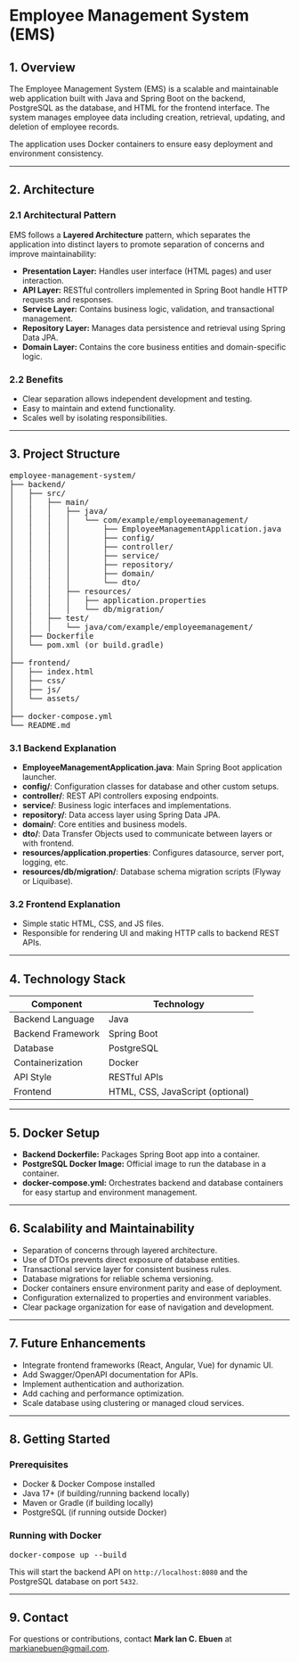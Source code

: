 <h1>Employee Management System (EMS)</h1>

<h2>1. Overview</h2>
<p>The Employee Management System (EMS) is a scalable and maintainable web application built with Java and Spring Boot on the backend, PostgreSQL as the database, and HTML for the frontend interface. The system manages employee data including creation, retrieval, updating, and deletion of employee records.</p>
<p>The application uses Docker containers to ensure easy deployment and environment consistency.</p>

<hr>

<h2>2. Architecture</h2>

<h3>2.1 Architectural Pattern</h3>
<p>EMS follows a <strong>Layered Architecture</strong> pattern, which separates the application into distinct layers to promote separation of concerns and improve maintainability:</p>
<ul>
  <li><strong>Presentation Layer:</strong> Handles user interface (HTML pages) and user interaction.</li>
  <li><strong>API Layer:</strong> RESTful controllers implemented in Spring Boot handle HTTP requests and responses.</li>
  <li><strong>Service Layer:</strong> Contains business logic, validation, and transactional management.</li>
  <li><strong>Repository Layer:</strong> Manages data persistence and retrieval using Spring Data JPA.</li>
  <li><strong>Domain Layer:</strong> Contains the core business entities and domain-specific logic.</li>
</ul>

<h3>2.2 Benefits</h3>
<ul>
  <li>Clear separation allows independent development and testing.</li>
  <li>Easy to maintain and extend functionality.</li>
  <li>Scales well by isolating responsibilities.</li>
</ul>

<hr>

<h2>3. Project Structure</h2>

<pre>
employee-management-system/
├── backend/
│   ├── src/
│   │   ├── main/
│   │   │   ├── java/
│   │   │   │   └── com/example/employeemanagement/
│   │   │   │       ├── EmployeeManagementApplication.java
│   │   │   │       ├── config/
│   │   │   │       ├── controller/
│   │   │   │       ├── service/
│   │   │   │       ├── repository/
│   │   │   │       ├── domain/
│   │   │   │       └── dto/
│   │   │   ├── resources/
│   │   │   │   ├── application.properties
│   │   │   │   └── db/migration/
│   │   ├── test/
│   │   │   └── java/com/example/employeemanagement/
│   ├── Dockerfile
│   └── pom.xml (or build.gradle)
│
├── frontend/
│   ├── index.html
│   ├── css/
│   ├── js/
│   └── assets/
│
├── docker-compose.yml
└── README.md
</pre>

<h3>3.1 Backend Explanation</h3>
<ul>
  <li><strong>EmployeeManagementApplication.java</strong>: Main Spring Boot application launcher.</li>
  <li><strong>config/</strong>: Configuration classes for database and other custom setups.</li>
  <li><strong>controller/</strong>: REST API controllers exposing endpoints.</li>
  <li><strong>service/</strong>: Business logic interfaces and implementations.</li>
  <li><strong>repository/</strong>: Data access layer using Spring Data JPA.</li>
  <li><strong>domain/</strong>: Core entities and business models.</li>
  <li><strong>dto/</strong>: Data Transfer Objects used to communicate between layers or with frontend.</li>
  <li><strong>resources/application.properties</strong>: Configures datasource, server port, logging, etc.</li>
  <li><strong>resources/db/migration/</strong>: Database schema migration scripts (Flyway or Liquibase).</li>
</ul>

<h3>3.2 Frontend Explanation</h3>
<ul>
  <li>Simple static HTML, CSS, and JS files.</li>
  <li>Responsible for rendering UI and making HTTP calls to backend REST APIs.</li>
</ul>

<hr>

<h2>4. Technology Stack</h2>

<table>
  <thead>
    <tr>
      <th>Component</th>
      <th>Technology</th>
    </tr>
  </thead>
  <tbody>
    <tr><td>Backend Language</td><td>Java</td></tr>
    <tr><td>Backend Framework</td><td>Spring Boot</td></tr>
    <tr><td>Database</td><td>PostgreSQL</td></tr>
    <tr><td>Containerization</td><td>Docker</td></tr>
    <tr><td>API Style</td><td>RESTful APIs</td></tr>
    <tr><td>Frontend</td><td>HTML, CSS, JavaScript (optional)</td></tr>
  </tbody>
</table>

<hr>

<h2>5. Docker Setup</h2>
<ul>
  <li><strong>Backend Dockerfile:</strong> Packages Spring Boot app into a container.</li>
  <li><strong>PostgreSQL Docker Image:</strong> Official image to run the database in a container.</li>
  <li><strong>docker-compose.yml:</strong> Orchestrates backend and database containers for easy startup and environment management.</li>
</ul>

<hr>

<h2>6. Scalability and Maintainability</h2>
<ul>
  <li>Separation of concerns through layered architecture.</li>
  <li>Use of DTOs prevents direct exposure of database entities.</li>
  <li>Transactional service layer for consistent business rules.</li>
  <li>Database migrations for reliable schema versioning.</li>
  <li>Docker containers ensure environment parity and ease of deployment.</li>
  <li>Configuration externalized to properties and environment variables.</li>
  <li>Clear package organization for ease of navigation and development.</li>
</ul>

<hr>

<h2>7. Future Enhancements</h2>
<ul>
  <li>Integrate frontend frameworks (React, Angular, Vue) for dynamic UI.</li>
  <li>Add Swagger/OpenAPI documentation for APIs.</li>
  <li>Implement authentication and authorization.</li>
  <li>Add caching and performance optimization.</li>
  <li>Scale database using clustering or managed cloud services.</li>
</ul>

<hr>

<h2>8. Getting Started</h2>

<h3>Prerequisites</h3>
<ul>
  <li>Docker &amp; Docker Compose installed</li>
  <li>Java 17+ (if building/running backend locally)</li>
  <li>Maven or Gradle (if building locally)</li>
  <li>PostgreSQL (if running outside Docker)</li>
</ul>

<h3>Running with Docker</h3>
<pre>
docker-compose up --build
</pre>
<p>This will start the backend API on <code>http://localhost:8080</code> and the PostgreSQL database on port <code>5432</code>.</p>

<hr>

<h2>9. Contact</h2>
<p>For questions or contributions, contact <strong>Mark Ian C. Ebuen</strong> at <a href="mailto:your.markianebuen@gmail.com">markianebuen@gmail.com</a>.</p>

